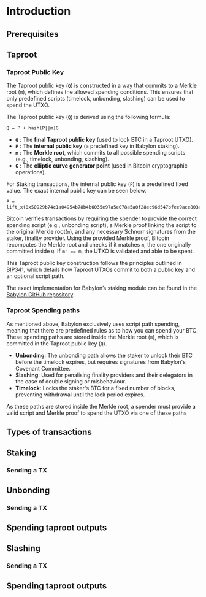 # Introduction

## Prerequisites

## Taproot

### Taproot Public Key

The Taproot public key (`Q`) is constructed in a way that commits to a Merkle
root (`m`), which defines the allowed spending conditions. This ensures that
only predefined scripts (timelock, unbonding, slashing) can be used to spend
the UTXO.

The Taproot public key (`Q`) is derived using the following formula:

```shell
Q = P + hash(P||m)G
```

- **`Q`** : The **final Taproot public key** (used to lock BTC in a Taproot
    UTXO).
- **`P`** : The **internal public key** (a predefined key in Babylon staking).
- **`m`** : The **Merkle root**, which commits to all possible spending scripts
    (e.g., timelock, unbonding, slashing).
- **`G`** : The **elliptic curve generator point** (used in Bitcoin
    cryptographic operations).

For Staking transactions, the internal public key (`P`) is a predefined
fixed value. The exact internal public key can be seen below.

```shell
P = lift_x(0x50929b74c1a04954b78b4b6035e97a5e078a5a0f28ec96d547bfee9ace803ac0)
```

Bitcoin verifies transactions by requiring the spender  to provide the correct
spending script (e.g., unbonding script), a Merkle proof linking the script to
the original Merkle root(`m`), and any necessary Schnorr signatures from the
staker, finality provider. Using the provided Merkle proof, Bitcoin recomputes
the Merkle root and checks if it matches `m`, the one originally committed
inside `Q`. If `m' == m`, the UTXO is validated and able to be spent.

This Taproot public key construction follows the principles outlined in
[BIP341](https://github.com/bitcoin/bips/blob/master/bip-0341.mediawiki#constructing-and-spending-taproot-outputs),
which details how Taproot UTXOs commit to both a public key and an optional script path.

The exact implementation for Babylon’s staking module can be found in the
[Babylon GitHub repository](https://github.com/babylonlabs-io/babylon/blob/main/btcstaking/types.go?plain=1#L27).

### Taproot Spending paths

As mentioned above, Babylon exclusively uses script path spending, meaning that
there are predefined rules as to how you can spend your BTC. These spending
paths are stored inside the Merkle root (`m`), which is committed in the
Taproot public key (`Q`).

- **Unbonding**: The unbonding path allows the staker to unlock their BTC
    before the timelock expires, but requires signatures from Babylon's Covenant
    Committee.
- **Slashing**: Used for penalising finality providers and their delegators in
    the case of double signing or misbehaviour.
- **Timelock**: Locks the staker's BTC for a fixed number of blocks, preventing
    withdrawal until the lock period expires.

As these paths are stored inside the Merkle root, a spender must provide a
valid script and Merkle proof to spend the UTXO via one of these paths

## Types of transactions

## Staking

### Sending a TX

## Unbonding

### Sending a TX

## Spending taproot outputs

## Slashing

### Sending a TX

## Spending taproot outputs
